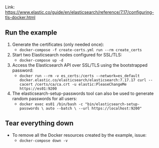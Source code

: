 Link: https://www.elastic.co/guide/en/elasticsearch/reference/7.17/configuring-tls-docker.html
## Run the example

1. Generate the certificates (only needed once):
    - `docker-compose -f create-certs.yml run --rm create_certs`
2. Start two Elasticsearch nodes configured for SSL/TLS:
    - `docker-compose up -d`
3. Access the Elasticsearch API over SSL/TLS using the bootstrapped password:
    - `docker run --rm -v es_certs:/certs --network=es_default docker.elastic.co/elasticsearch/elasticsearch:7.17.17 curl --cacert /certs/ca/ca.crt -u elastic:PleaseChangeMe https://es01:9200`
4. The elasticsearch-setup-passwords tool can also be used to generate random passwords for all users:
    - `docker exec es01 /bin/bash -c "bin/elasticsearch-setup-passwords \
      auto --batch \
      --url https://localhost:9200"`

## Tear everything down
- To remove all the Docker resources created by the example, issue:
  - `docker-compose down -v`